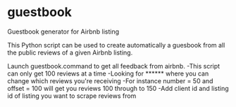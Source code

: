 # guestbook
Guestbook generator for Airbnb listing

This Python script can be used to create automatically a guesbook from all the public reviews of a given Airbnb listing.

Launch guestbook.command to get all feedback from airbnb.
-This script can only get 100 reviews at a time
-Looking for ****** where you can change which reviews you're receiving
-For instance number = 50 and offset = 100 will get you reviews 100 through to 150
-Add client id and listing id of listing you want to scrape reviews from

